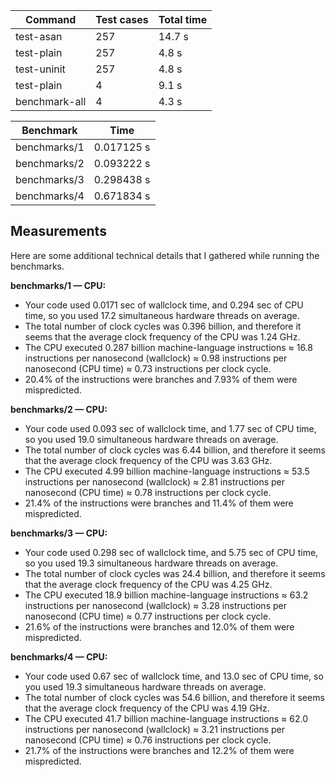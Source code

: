 | Command        | Test cases | Total time |
|----------------|------------|------------|
| test-asan      | 257        | 14.7 s     |
| test-plain     | 257        | 4.8 s      |
| test-uninit    | 257        | 4.8 s      |
| test-plain     | 4          | 9.1 s      |
| benchmark-all  | 4          | 4.3 s      |

| Benchmark      | Time       |
|----------------|------------|
| benchmarks/1   | 0.017125 s |
| benchmarks/2   | 0.093222 s |
| benchmarks/3   | 0.298438 s |
| benchmarks/4   | 0.671834 s |

## Measurements

Here are some additional technical details that I gathered while running the benchmarks.

**benchmarks/1 — CPU:**

- Your code used 0.0171 sec of wallclock time, and 0.294 sec of CPU time, so you used 17.2 simultaneous hardware threads on average.
- The total number of clock cycles was 0.396 billion, and therefore it seems that the average clock frequency of the CPU was 1.24 GHz.
- The CPU executed 0.287 billion machine-language instructions ≈ 16.8 instructions per nanosecond (wallclock) ≈ 0.98 instructions per nanosecond (CPU time) ≈ 0.73 instructions per clock cycle.
- 20.4% of the instructions were branches and 7.93% of them were mispredicted.

**benchmarks/2 — CPU:**

- Your code used 0.093 sec of wallclock time, and 1.77 sec of CPU time, so you used 19.0 simultaneous hardware threads on average.
- The total number of clock cycles was 6.44 billion, and therefore it seems that the average clock frequency of the CPU was 3.63 GHz.
- The CPU executed 4.99 billion machine-language instructions ≈ 53.5 instructions per nanosecond (wallclock) ≈ 2.81 instructions per nanosecond (CPU time) ≈ 0.78 instructions per clock cycle.
- 21.4% of the instructions were branches and 11.4% of them were mispredicted.

**benchmarks/3 — CPU:**

- Your code used 0.298 sec of wallclock time, and 5.75 sec of CPU time, so you used 19.3 simultaneous hardware threads on average.
- The total number of clock cycles was 24.4 billion, and therefore it seems that the average clock frequency of the CPU was 4.25 GHz.
- The CPU executed 18.9 billion machine-language instructions ≈ 63.2 instructions per nanosecond (wallclock) ≈ 3.28 instructions per nanosecond (CPU time) ≈ 0.77 instructions per clock cycle.
- 21.6% of the instructions were branches and 12.0% of them were mispredicted.

**benchmarks/4 — CPU:**

- Your code used 0.67 sec of wallclock time, and 13.0 sec of CPU time, so you used 19.3 simultaneous hardware threads on average.
- The total number of clock cycles was 54.6 billion, and therefore it seems that the average clock frequency of the CPU was 4.19 GHz.
- The CPU executed 41.7 billion machine-language instructions ≈ 62.0 instructions per nanosecond (wallclock) ≈ 3.21 instructions per nanosecond (CPU time) ≈ 0.76 instructions per clock cycle.
- 21.7% of the instructions were branches and 12.2% of them were mispredicted.
